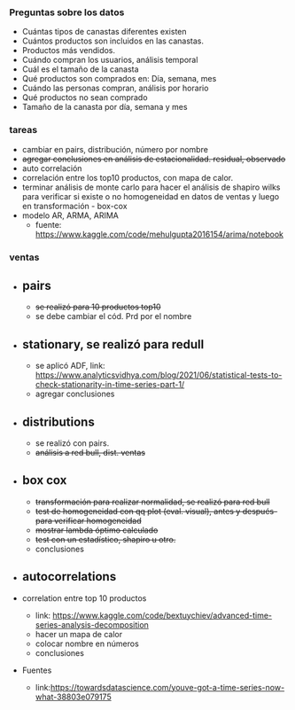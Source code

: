 ### Preguntas sobre los datos

* Cuántas tipos de canastas diferentes existen
* Cuántos productos son incluidos en las canastas.
* Productos más vendidos.
* Cuándo compran los usuarios, análisis temporal
* Cuál es el tamaño de la canasta
* Qué productos son comprados en: Día, semana, mes
* Cuándo las personas compran, análisis por horario
* Qué productos no sean comprado
* Tamaño de la canasta por día, semana y mes

### tareas

* cambiar en pairs, distribución, número por nombre
* ~~agregar conclusiones en análisis de estacionalidad. residual, observado~~
* auto correlación
* correlación entre los top10 productos, con mapa de calor.
* terminar análisis de monte carlo para hacer el análisis de shapiro wilks para verificar si existe o no homogeneidad en datos de ventas y luego en transformación - box-cox
* modelo AR, ARMA, ARIMA
    - fuente: https://www.kaggle.com/code/mehulgupta2016154/arima/notebook

### ventas
* pairs
    - 
    - ~~se realizó para 10 productos top10~~
    - se debe cambiar el cód. Prd por el nombre
* stationary, se realizó para redull
    -
    - se aplicó ADF, link: https://www.analyticsvidhya.com/blog/2021/06/statistical-tests-to-check-stationarity-in-time-series-part-1/ 
    - agregar conclusiones
* distributions
    -
    - se realizó con pairs.
    - ~~análisis a red bull, dist. ventas~~
* box cox
    -
    - ~~transformación para realizar normalidad, se realizó para red bull~~
    - ~~test de homogeneidad con qq plot (eval. visual), antes y después- para verificar homogeneidad~~
    - ~~mostrar lambda óptimo calculado~~
    - ~~test con un estadístico, shapiro u otro.~~
    - conclusiones
* autocorrelations
    -

* correlation entre top 10 productos
    - link: https://www.kaggle.com/code/bextuychiev/advanced-time-series-analysis-decomposition
    - hacer un mapa de calor
    - colocar nombre en números
    - conclusiones

* Fuentes
    - link:https://towardsdatascience.com/youve-got-a-time-series-now-what-38803e079175
